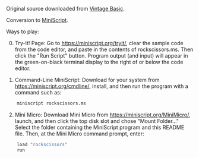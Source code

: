 Original source downloaded from [Vintage Basic](http://www.vintage-basic.net/games.html).

Conversion to [MiniScript](https://miniscript.org).

Ways to play:

0. Try-It! Page:
Go to https://miniscript.org/tryit/, clear the sample code from the code editor, and paste in the contents of rockscissors.ms.  Then click the "Run Script" button.  Program output (and input) will appear in the green-on-black terminal display to the right of or below the code editor.

1. Command-Line MiniScript:
Download for your system from https://miniscript.org/cmdline/, install, and then run the program with a command such as:
```py
	miniscript rockscissors.ms
```

2. Mini Micro:
Download Mini Micro from https://miniscript.org/MiniMicro/, launch, and then click the top disk slot and chose "Mount Folder..."  Select the folder containing the MiniScript program and this README file.  Then, at the Mini Micro command prompt, enter:
```py
	load "rockscissors"
	run
```